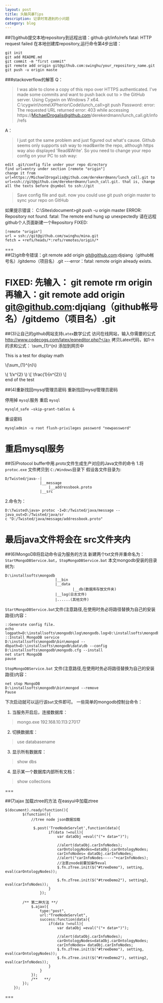 ```yaml
---
layout: post
title: 头脑风暴Tips
description: 记录时常遇到的小问题
category: blog
---
```

##(1)github提交本地repository到远程出错：github  git/info/refs  fatal: HTTP request failed
在本地创建库repository,运行命令第4步出错：

    git init
    git add README.md
    git commit -m "first commit"
    git remote add origin git@github.com:swinghu/your_repository_name.git  
    git push -u origin maste

###stackoverflow的解答
Q：
>    I was able to clone a copy of this repo over HTTPS authenticated. I've made some commits and want to push back out to >    the GitHub server. Using Cygwin on Windows 7 x64.
>    C:\cygwin\home\XPherior\Code\lunch_call>git push
>    Password:
>    error: The requested URL returned error: 403 while accessing https://MichaelDrogalis@github.com/derekerdmann/lunch_call.git/info/refs

A：
>I just got the same problem and just figured out what's cause.
>Github seems only supports ssh way to read&write the repo, although https way also displayed 'Read&Write'.
>So you need to change your repo config on your PC to ssh way:
    
    edit .git/config file under your repo directory
    find url=entry under section [remote "origin"]
    change it from url=https://MichaelDrogalis@github.com/derekerdmann/lunch_call.git to url=ssh://git@github.com/derekerdmann/lunch_call.git. that is, change all the texts before @symbol to ssh://git

>   Save config file and quit. now you could use git push origin master to sync your repo on GitHub

如果提示错误：
    C:\Sites\document>git push -u origin master
    ERROR: Repository not found.
    fatal: The remote end hung up unexpectedly
请在远程github个人页面新建一个Repository
FIXED:
     
    [remote "origin"]
    url = ssh://git@github.com/swinghu/mina.git
    fetch = +refs/heads/*:refs/remotes/origin/*
===   
##(2)git命令错误：git remote add origin git@github.com:djqiang（github帐号名）/gitdemo（项目名）.git 
    ---error：fatal: remote origin already exists.

FIXED:
    先输入： git remote rm origin
    再输入：git remote add origin git@github.com:djqiang（github帐号名）/gitdemo（项目名）.git 
=== 
##(3)让自己的github网站支持`Latex`数学公式
访问在线网站，输入你需要的公式<a href="http://www.codecogs.com/latex/eqneditor.php?">http://www.codecogs.com/latex/eqneditor.php?</a>
拷贝Latex代码，如1-n的求和公式：
\sum_{1}^{n}
添加到网页中

This is a test for display math

\\(\\sum_{1}^{n}\\)
  
\\( 1/x^{2} \\)
\\[ \frac{1}{n^{2}} \\]   
end of the test 

##(4)重新找回mysql管理员密码
重新找回mysql管理员密码

停用掉 `mysql`服务
重启 `mysql`

    mysqld_safe –skip-grant-tables &
    
重设密码

    mysqladmin -u root flush-privileges password "newpassword"
    
重启mysql服务
=== 
##(5)Protocol buffer中用.proto文件生成生产对应的Java文件的命令
1.将`protoc.exe` 文件拷贝到 `C:/Windows`目录下
假设各文件目录为:

    D/Twisted/java--|      
                    |__message
                        |__addressbook.proto
                    |__src

2.命令为：

    D:\Twisted\java> protoc -I=D:/Twisted/java/message --java_out=D:/Twisted/java/sr
    c "D:/Twisted/java/message/addressbook.proto"

最后java文件将会在 src文件夹内
=== 
##(6)MongoDB将启动命令设为服务的方法
新建两个txt文件并重命名为：`StartMongoDBService.bat`，`StopMongoDBService.bat`
本文mongodb安装的目录树为:

    D:\installsofts\mongodb
                           |__bin                           
                           |__data
                                   |__db(数据库存放文件夹)
                           |__log(日志文件)
                           |......(其他文件)

`StartMongoDBService.bat`文件(注意路径,在使用时务必将路径替换为自己的安装路径)内容：

    ::Generate config file.
    echo logpath=D:\installsofts\mongodb\log\mongodb.log>D:\installsofts\mongodb\mongodb.cfg
    ::Install MongoDB service
    D:\installsofts\mongodb\bin\mongod --dbpath=D:\installsofts\mongodb\data\db --config D:\installsofts\mongodb\mongodb.cfg --install
    net start MongoDB
    pause
    
`StopMongoDBService.bat` 文件(注意路径,在使用时务必将路径替换为自己的安装路径)内容：

    net stop MongoDB
    D:\installsofts\mongodb\bin\mongod --remove
    Pause
    
下次启动就可以运行该`bat`文件即可。
一些简单的mongodb控制台命令：
1. 当服务开启后，连接数据库：
> mongo.exe 192.168.10.113:27017
2. 切换数据库：
> use databasename
3. 显示所有数据库： 
>  show dbs
4. 显示某一个数据库内部所有文档：
> show collections


=== 

##(7)ajax 加载ztree的方法
在easyui中加载ztree

	$(document).ready(function(){	
			$(function(){
				//tree node json数据加载	
	
				 $.post('TreeNodeServlet',function(data){
						if(data !=null){
							var dataObj =eval("("+ data+")");
			
							//alert(dataObj.carInfoNodes);	
							carOntologyNodes=dataObj.carOntologyNodes;
							carInfoNodes= dataObj.carInfoNodes;
							//alert("carInfoNodes-----"+carInfoNodes);
							//注意znode前要加操作eval
							$.fn.zTree.init($("#treeDemo"), setting, eval(carOntologyNodes));
				
							$.fn.zTree.init($("#treeDemo2"), setting2, eval(carInfoNodes));	
						}
					});	

			/**	第二种方法 **/
				$.ajax({
					type:"post",
					url:"TreeNodeServlet",
					success:function(data){
						if(data !=null){
							var dataObj =eval("("+ data+")");
			
							//alert(dataObj.carInfoNodes);	
							carOntologyNodes=dataObj.carOntologyNodes;
							carInfoNodes= dataObj.carInfoNodes;
							$.fn.zTree.init($("#treeDemo"), setting, eval(carOntologyNodes));
							$.fn.zTree.init($("#treeDemo2"), setting2, eval(carInfoNodes));	
						}
					}
				});
				/**   **/
			});	
		});		
=== 































